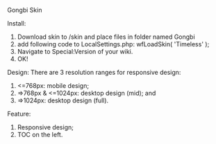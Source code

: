 Gongbi Skin

Install:
1. Download skin to /skin and place files in folder named Gongbi
2. add following code to LocalSettings.php:
   wfLoadSkin( 'Timeless' );
3. Navigate to Special:Version of your wiki.
4. OK!

Design:
There are 3 resolution ranges for responsive design: 
1. <=768px: mobile design;
2. =>768px & <=1024px: desktop design (mid); and
3. =>1024px: desktop design (full).

Feature:
1. Responsive design;
2. TOC on the left.